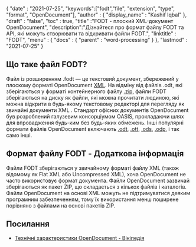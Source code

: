 {
  "date" : "2021-07-25",
  "keywords":["fodt","file", "extension", "type", "format", "OpenDocument"],
  "author" : {
    "display_name" : "Kashif Iqbal"
},
  "draft" : "false",
  "toc" : true,
  "title" :"FODT - плоский XML-документ OpenDocument",
  "description":"Дізнайтеся про формат файлу FODT та API, які можуть створювати та відкривати файли FODT.",
  "linktitle" : "FODT",
  "menu" : {
    "docs" : {
      "parent" : "word-processing"
}
},
  "lastmod" : "2021-07-25"
}

## Що таке файл FODT?

Файл із розширенням .fodt — це текстовий документ, збережений у плоскому форматі OpenDocument [XML](/uk/web/xml/). На відміну від файлів .odt, які зберігаються у форматі контейнерного файлу [.zip](/uk/compression/zip/), файли FODT зберігаються на диску як файли, які можна прочитати людиною, які можна відкрити в будь-якому текстовому редакторі для перегляду як звичайні документи XML . Стандарт офісних документів OpenDocument був розроблений галузевим консорціумом OASIS, прокладаючи шлях для впровадження будь-ким без будь-яких обмежень. Інші популярні формати файлів OpenDocument включають [.odt](/uk/word-processing/odt/), [.ott](/uk/word-processing/ott/), [.ods](/uk/spreadsheet/ods/), [.odp](/uk/presentation/odp/), і так само інші.

## Формат файлу FODT - Додаткова інформація

Файли FODT зберігаються у звичайному форматі файлу XML (також відомому як Flat XML або Uncompressed XML), хоча OpenDocument не часто використовує формат документа. Файли OpenDocument зазвичай зберігаються як пакет ZIP, що складається з кількох файлів і каталогів. Файли OpenDocument на основі XML можуть не підтримуватися деяким програмним забезпеченням, тому їх використання менш поширене порівняно з файлами на основі пакетів ZIP.

## Посилання ##

* [Технічні характеристики OpenDocument - Вікіпедія](https://en.wikipedia.org/wiki/OpenDocument_technical_specification)

